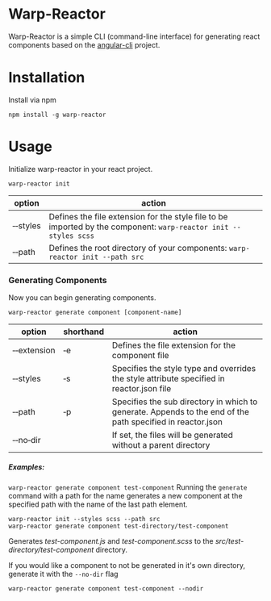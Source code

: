 # Warp-Reactor

Warp-Reactor is a simple CLI (command-line interface) for generating react components based on the [angular-cli](https://github.com/angular/angular-cli) project.

# Installation

Install via npm

`npm install -g warp-reactor`

# Usage
Initialize warp-reactor in your react project.

`warp-reactor init`

|  option  |  action   |
|----------|----------|
|&#8209;&#8209;styles | Defines the file extension for the style file to be imported by the component: `warp-reactor init --styles scss`|
|&#8209;&#8209;path   | Defines the root directory of your components: `warp-reactor init --path src`|

### Generating Components
Now you can begin generating components.

`warp-reactor generate component [component-name]`

|  option  |  shorthand | action   |
|----------|----------|----------|
|&#8209;&#8209;extension | &#8209;e | Defines the file extension for the component file |
|&#8209;&#8209;styles | &#8209;s  | Specifies the style type and overrides the style attribute specified in reactor.json file |
| &#8209;&#8209;path | &#8209;p | Specifies the sub directory in which to generate. Appends to the end of the path specified in reactor.json |
| &#8209;&#8209;no&#8209;dir | | If set, the files will be generated without a parent directory |

##### Examples: 
`warp-reactor generate component test-component`
Running the `generate` command with a path for the name generates a new component at the specified path with the name of the last path element.

```
warp-reactor init --styles scss --path src
warp-reactor generate component test-directory/test-component
```
Generates _test-component.js_ and _test-component.scss_ to the *src/test-directory/test-component* directory.

If you would like a component to not be generated in it's own directory, generate it with the `--no-dir` flag

`warp-reactor generate component test-component --nodir`
